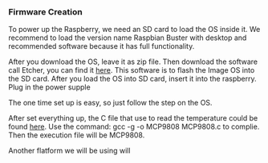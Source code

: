 ### Firmware Creation
To power up the Raspberry, we need an SD card to load the OS inside it. We recommend to load the version name Raspbian Buster with desktop and recommended software because it has full functionality.

After you download the OS, leave it as zip file. Then download the software call Etcher, you can find it [here](https://www.balena.io/etcher/). This software is to flash the Image OS into the SD card. After you load the OS into SD card, insert it into the raspberry. Plug in the power supple

The one time set up is easy, so just follow the step on the OS.

After set everything up, the C file that use to read the temperature could be found [here](https://github.com/namnguyen20999/SmartHome-Entry-CapstoneProject/blob/master/Firmware/MCP9808.c). Use the command: gcc -g -o MCP9808 MCP9808.c to complie. Then the execution file will be MCP9808.

Another flatform we will be using will
